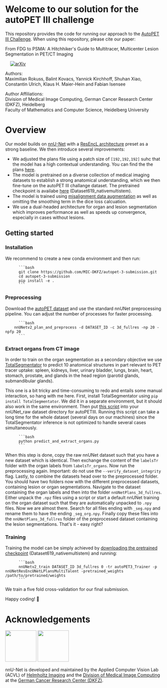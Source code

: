 # Welcome to our solution for the autoPET III challenge

This repository provides the code for running our approach to the [AutoPET III Challenge](https://autopet-iii.grand-challenge.org/). When using this repository, please cite our paper:

From FDG to PSMA: A Hitchhiker's Guide to Multitracer, Multicenter Lesion Segmentation in PET/CT Imaging 

&nbsp; &nbsp;   [![arXiv](https://img.shields.io/badge/arXiv-2404.03010-B31B1B.svg)](https://arxiv.org/abs/2404.03010) 

Authors:  
Maximilian Rokuss, Balint Kovacs, Yannick Kirchhoff, Shuhan Xiao, Constantin Ulrich, Klaus H. Maier-Hein and Fabian Isensee


Author Affiliations:  
Division of Medical Image Computing, German Cancer Research Center (DKFZ), Heidelberg  
Faculty of Mathematics and Computer Science, Heidelberg University

# Overview

Our model builds on [nnU-Net](https://github.com/MIC-DKFZ/nnUNet) with a [ResEncL architecture](https://github.com/MIC-DKFZ/nnUNet/blob/master/documentation/resenc_presets.md) preset as a strong baseline. We then introduce several improvements:

- We adjusted the plans file using a patch size of  ```[192,192,192]``` suhc that the model has a high contextual understanding. You can find the the plans [here](nnunetv2/architecture/nnUNetResEncUNetLPlansMultiTalent.json).
- The model is pretrained on a diverse collection of medical imaging datasets to establish a strong anatomical understanding, which we then fine-tune on the autoPET III challange dataset. The pretrained checkpoint is availabe [here](https://zenodo.org/records/13753413) (Dataset619_nativemultistem).
- The model is trained using [misalignment data augmentation](https://github.com/MIC-DKFZ/misalignment_DA) as well as omitting the smoothing term in the dice loss calcuation.
- We use a dual-headed architecture for organ and lesion segmentation which improves performance as well as speeds up convergence, especially in cases without lesions.

## Getting started

### Installation

We recommend to create a new conda environment and then run:


          ```bash
          git clone https://github.com/MIC-DKFZ/autopet-3-submission.git
          cd autopet-3-submission
          pip install -e .
          ```

### Preprocessing

Download the [autoPET dataset](https://autopet-iii.grand-challenge.org/dataset/) and use the standard nnUNet preprocessing pipeline. You can adjust the number of processes for faster processing.

          ```bash
        nnUNetv2_plan_and_preprocess -d DATASET_ID -c 3d_fullres -np 20 -npfp 20
          ```

### Extract organs from CT image

In order to train on the organ segmentation as a secondary objective we use [TotalSegmentator](https://github.com/wasserth/TotalSegmentator) to predict 10 anatomical structures in part relevant to PET tracer uptake: spleen, kidneys, liver, urinary bladder, lungs, brain, heart, stomach, prostate, and glands in the head region (parotid glands, submandibular glands).

This one is a bit tricky and time-consuming to redo and entails some manual interaction, so hang with me here. First, install TotalSegmentator using ```pip install TotalSegmentator```. We did it in a separate environment, but it should also work in the same environment. Then put [this script](nnunetv2/preprocessing/organ_extraction/predict_and_extract_organs.py) into your nnUNet_raw dataset directory for autoPETIII. Running this script can take a long time for the whole dataset (several days on our machines) since the TotalSegmentator inference is not optimized to handle several cases simultaneously. 

          ```bash
          python predict_and_extract_organs.py
          ```

When this step is done, copy the raw nnUNet dataset such that you have a new dataset which is identical. Then exchange the content of the  ```labelsTr``` folder with the organ labels from ```labelsTr_organs```. Now run the preprocessing again. Important: do not use the ```--verify_dataset_integrity``` flag. Lastly, to combine the datasets head over to the preprocessed folder. You should have two folders now with the different preprocessed datasets, containing lesion or organ segmentations. Navigate to the dataset containing the organ labels and then into the folder ```nnUNetPlans_3d_fullres```. Either unpack the ```.npz``` files using a script or start a default nnUNet training on the organ dataset such that they are automatically unpacked to ```.npy``` files. Now we are almost there. Search for all files ending with ```_seg.npy``` and rename them to have the ending ```_seg_org.npy```. Finally copy these files into the ```nnUNetPlans_3d_fullres``` folder of the preprocessed dataset containing the lesion segmentations. That's it - easy right?


### Training

Training the model can be simply achieved by [downloading the pretrained checkpoint](https://zenodo.org/records/13753413) (Dataset619_nativemultistem) and running:

          ```bash
          nnUNetv2_train DATASET_ID 3d_fullres 0 -tr autoPET3_Trainer -p nnUNetResEncUNetLPlansMultiTalent -pretrained_weights /path/to/pretrained/weights 
          ```

We train a five fold cross-validation for our final submission.


Happy coding! 🚀

# Acknowledgements
<img src="documentation/assets/HI_Logo.png" height="100px" />

<img src="documentation/assets/dkfz_logo.png" height="100px" />

nnU-Net is developed and maintained by the Applied Computer Vision Lab (ACVL) of [Helmholtz Imaging](http://helmholtz-imaging.de) 
and the [Division of Medical Image Computing](https://www.dkfz.de/en/mic/index.php) at the 
[German Cancer Research Center (DKFZ)](https://www.dkfz.de/en/index.html).